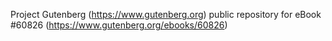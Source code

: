 Project Gutenberg (https://www.gutenberg.org) public repository for eBook #60826 (https://www.gutenberg.org/ebooks/60826)
